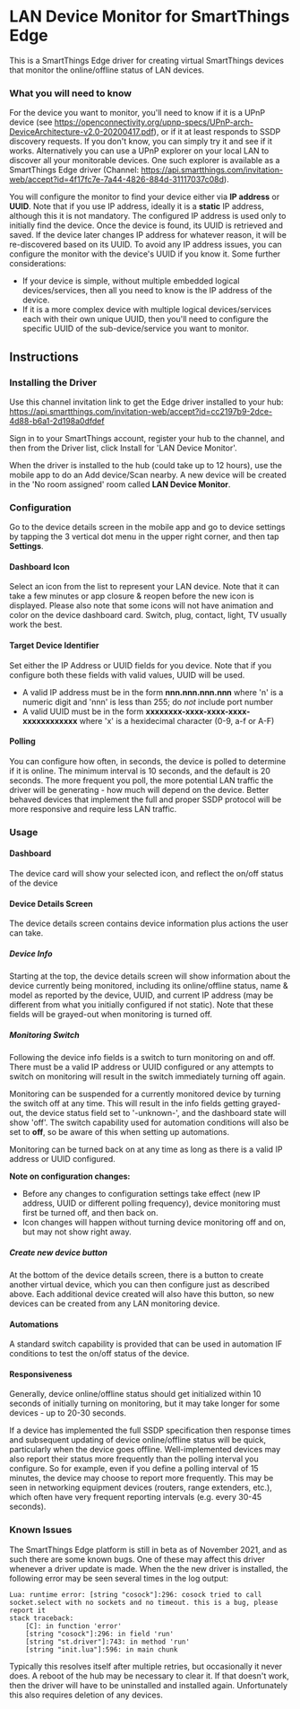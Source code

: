 # LAN Device Monitor for SmartThings Edge

This is a SmartThings Edge driver for creating virtual SmartThings devices that monitor the online/offline status of LAN devices.

### What you will need to know
For the device you want to monitor, you'll need to know if it is a UPnP device (see https://openconnectivity.org/upnp-specs/UPnP-arch-DeviceArchitecture-v2.0-20200417.pdf), or if it at least responds to SSDP discovery requests.  If you don't know, you can simply try it and see if it works.  Alternatively you can use a UPnP explorer on your local LAN to discover all your monitorable devices.  One such explorer is available as a SmartThings Edge driver (Channel: https://api.smartthings.com/invitation-web/accept?id=4f17fc7e-7a44-4826-884d-31117037c08d).

You will configure the monitor to find your device either via **IP address** or **UUID**.  Note that if you use IP address, ideally it is a **static** IP address, although this it is not mandatory.  The configured IP address is used only to initially find the device.  Once the device is found, its UUID is retrieved and saved.  If the device later changes IP address for whatever reason, it will be re-discovered based on its UUID.  To avoid any IP address issues, you can configure the monitor with the device's UUID if you know it.  Some further considerations:

- If your device is simple, without multiple embedded logical devices/services, then all you need to know is the IP address of the device.  
- If it is a more complex device with multiple logical devices/services each with their own unique UUID, then you'll need to configure the specific UUID of the sub-device/service you want to monitor.

## Instructions
### Installing the Driver
Use this channel invitation link to get the Edge driver installed to your hub:
https://api.smartthings.com/invitation-web/accept?id=cc2197b9-2dce-4d88-b6a1-2d198a0dfdef

Sign in to your SmartThings account, register your hub to the channel, and then from the Driver list, click Install for 'LAN Device Monitor'.

When the driver is installed to the hub (could take up to 12 hours), use the mobile app to do an Add device/Scan nearby.  A new device will be created in the 'No room assigned' room called **LAN Device Monitor**.

### Configuration
Go to the device details screen in the mobile app and go to device settings by tapping the 3 vertical dot menu in the upper right corner, and then tap **Settings**.
#### Dashboard Icon
Select an icon from the list to represent your LAN device.  Note that it can take a few minutes or app closure & reopen before the new icon is displayed.  Please also note that some icons will not have animation and color on the device dashboard card.  Switch, plug, contact, light, TV usually work the best.
#### Target Device Identifier
Set either the IP Address or UUID fields for you device.  Note that if you configure both these fields with valid values, UUID will be used.

- A valid IP address must be in the form **nnn.nnn.nnn.nnn** where 'n' is a numeric digit and 'nnn' is less than 255; do *not* include port number
- A valid UUID must be in the form **xxxxxxxx-xxxx-xxxx-xxxx-xxxxxxxxxxxx** where 'x' is a hexidecimal character (0-9, a-f or A-F)

#### Polling
You can configure how often, in seconds, the device is polled to determine if it is online.  The minimum interval is 10 seconds, and the default is 20 seconds.  The more frequent you poll, the more potential LAN traffic the driver will be generating - how much will depend on the device.  Better behaved devices that implement the full and proper SSDP protocol will be more responsive and require less LAN traffic.

### Usage
#### Dashboard
The device card will show your selected icon, and reflect the on/off status of the device

#### Device Details Screen
The device details screen contains device information plus actions the user can take.
##### Device Info
Starting at the top, the device details screen will show information about the device currently being monitored, including its online/offline status, name & model as reported by the device, UUID, and current IP address (may be different from what you initially configured if not static).  Note that these fields will be grayed-out when monitoring is turned off.
##### Monitoring Switch
Following the device info fields is a switch to turn monitoring on and off.  There must be a valid IP address or UUID configured or any attempts to switch on monitoring will result in the switch immediately turning off again. 

Monitoring can be suspended for a currently monitored device by turning the switch off at any time.  This will result in the info fields getting grayed-out, the device status field set to '-unknown-', and the dashboard state will show 'off'.  The switch capability used for automation conditions will also be set to **off**, so be aware of this when setting up automations.

Monitoring can be turned back on at any time as long as there is a valid IP address or UUID configured.

**Note on configuration changes:**
- Before any changes to configuration settings take effect (new IP address, UUID or different polling frequency), device monitoring must first be turned off, and then back on.  
- Icon changes will happen without turning device monitoring off and on, but may not show right away.
##### Create new device button
At the bottom of the device details screen, there is a button to create another virtual device, which you can then configure just as described above.  Each additional device created will also have this button, so new devices can be created from any LAN monitoring device.

#### Automations
A standard switch capability is provided that can be used in automation IF conditions to test the on/off status of the device.


#### Responsiveness
Generally, device online/offline status should get initialized within 10 seconds of initially turning on monitoring, but it may take longer for some devices - up to 20-30 seconds.

If a device has implemented the full SSDP specification then response times and subsequent updating of device online/offline status will be quick, particularly when the device goes offline.  Well-implemented devices may also report their status more frequently than the polling interval you configure.  So for example, even if you define a polling interval of 15 minutes, the device may choose to report more frequently.  This may be seen in networking equipment devices (routers, range extenders, etc.), which often have very frequent reporting intervals (e.g. every 30-45 seconds).

### Known Issues

The SmartThings Edge platform is still in beta as of November 2021, and as such there are some known bugs.  One of these may affect this driver whenever a driver update is made.  When the the new driver is installed, the following error may be seen several times in the log output:
```
Lua: runtime error: [string "cosock"]:296: cosock tried to call socket.select with no sockets and no timeout. this is a bug, please report it
stack traceback:
	[C]: in function 'error'
	[string "cosock"]:296: in field 'run'
	[string "st.driver"]:743: in method 'run'
	[string "init.lua"]:596: in main chunk
```
Typically this resolves itself after multiple retries, but occasionally it never does.  A reboot of the hub may be necessary to clear it.  If that doesn't work, then the driver will have to be uninstalled and installed again.  Unfortunately this also requires deletion of any devices.
